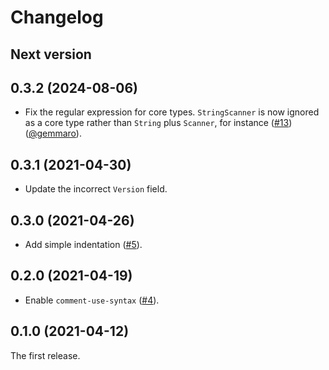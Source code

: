 # Changelog

## Next version

## 0.3.2 (2024-08-06)

- Fix the regular expression for core types. `StringScanner` is now ignored as a core type rather
  than `String` plus `Scanner`, for instance ([#13](https://github.com/ybiquitous/rbs-mode/pull/13)) ([@gemmaro][]).

## 0.3.1 (2021-04-30)

- Update the incorrect `Version` field.

## 0.3.0 (2021-04-26)

- Add simple indentation ([#5](https://github.com/ybiquitous/rbs-mode/pull/5)).

## 0.2.0 (2021-04-19)

- Enable `comment-use-syntax` ([#4](https://github.com/ybiquitous/rbs-mode/pull/4)).

## 0.1.0 (2021-04-12)

The first release.

[@gemmaro]: https://github.com/gemmaro
